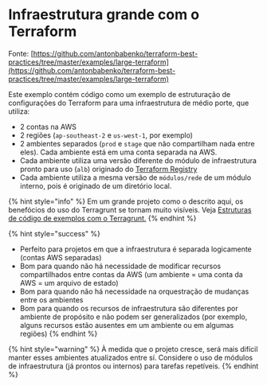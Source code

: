 # Infraestrutura grande com o Terraform

Fonte: [https://github.com/antonbabenko/terraform-best-practices/tree/master/examples/large-terraform](https://github.com/antonbabenko/terraform-best-practices/tree/master/examples/large-terraform)

Este exemplo contém código como um exemplo de estruturação de configurações do Terraform para uma infraestrutura de médio porte, que utiliza:

* 2 contas na AWS
* 2 regiões (`ap-southeast-2` e `us-west-1`, por exemplo)
* 2 ambientes separados (`prod` e `stage` que não compartilham nada entre eles). Cada ambiente está em uma conta separada na AWS.
* Cada ambiente utiliza uma versão diferente do módulo de infraestrutura pronto para uso (`alb`) originado do [Terraform Registry](https://registry.terraform.io)
* Cada ambiente utiliza a mesma versão de `módulos/rede` de um módulo interno, pois é originado de um diretório local.

{% hint style="info" %}
Em um grande projeto como o descrito aqui, os benefócios do uso do Terragrunt se tornam muito visíveis. Veja [Estruturas de código de exemplos com o Terragrunt.](../terragrunt.md)
{% endhint %}

{% hint style="success" %}
* Perfeito para projetos em que a infraestrutura é separada logicamente (contas AWS separadas)
* Bom para quando não há necessidade de modificar recursos compartilhados entre contas da AWS (um ambiente = uma conta da AWS = um arquivo de estado)
* Bom para quando não há necessidade na orquestração de mudanças entre os ambientes
* Bom para quando os recursos de infraestrutura são diferentes por ambiente de propósito e não podem ser generalizados (por exemplo, alguns recursos estão ausentes em um ambiente ou em algumas regiões)
{% endhint %}

{% hint style="warning" %}
À medida que o projeto cresce, será mais difícil manter esses ambientes atualizados entre sí. Considere o uso de módulos de infraestrutura (já prontos ou internos) para tarefas repetíveis.
{% endhint %}

##
